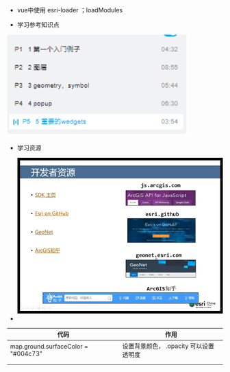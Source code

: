 - vue中使用 esri-loader ；loadModules

- 学习参考知识点

<img src="image-20220715113211411.png" alt="image-20220715113211411" style="zoom: 150%;" />

- 学习资源

  <img src="image-20220718153508834.png" alt="image-20220718153508834" style="zoom: 67%;" />



- 

| 代码                                | 作用                                   |
| ----------------------------------- | -------------------------------------- |
| map.ground.surfaceColor = "#004c73" | 设置背景颜色， .opacity 可以设置透明度 |
|                                     |                                        |
|                                     |                                        |

